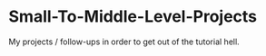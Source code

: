 # Small-To-Middle-Level-Projects
My projects / follow-ups in order to get out of the tutorial hell.

